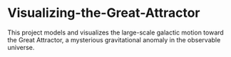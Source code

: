 # Visualizing-the-Great-Attractor
This project models and visualizes the large-scale galactic motion toward the Great Attractor, a mysterious gravitational anomaly in the observable universe. 
